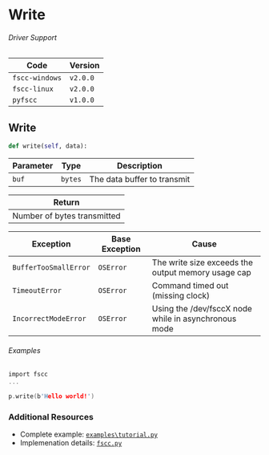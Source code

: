 # Write


###### Driver Support
| Code           | Version
| -------------- | --------
| `fscc-windows` | `v2.0.0` 
| `fscc-linux`   | `v2.0.0` 
| `pyfscc`       | `v1.0.0`


## Write
```python
def write(self, data):
```

| Parameter    | Type    | Description
| ------------ | ------- | ---------------------------
| `buf`        | `bytes` | The data buffer to transmit

| Return
| ---------------------------
| Number of bytes transmitted

| Exception             | Base Exception | Cause
| --------------------- | -------------- | ----------------------------------------------------
| `BufferTooSmallError` | `OSError`      | The write size exceeds the output memory usage cap
| `TimeoutError`        | `OSError`      | Command timed out (missing clock)
| `IncorrectModeError`  | `OSError`      | Using the /dev/fsccX node while in asynchronous mode

###### Examples
```c
import fscc
...

p.write(b'Hello world!')
```


### Additional Resources
- Complete example: [`examples\tutorial.py`](https://github.com/commtech/pyfscc/blob/master/examples/tutorial.py)
- Implemenation details: [`fscc.py`](https://github.com/commtech/pyfscc/blob/master/fscc.py)
